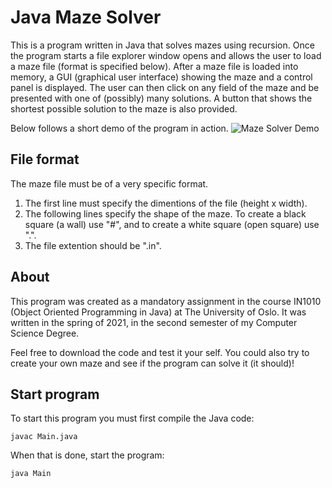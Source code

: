 # Java Maze Solver

This is a program written in Java that solves mazes using recursion. Once the program starts a file explorer window opens and allows the user to load a maze file (format is specified below). After a maze file is loaded into memory, a GUI (graphical user interface) showing the maze and a control panel is displayed. The user can then click on any field of the maze and be presented with one of (possibly) many solutions. A button that shows the shortest possible solution to the maze is also provided. 

Below follows a short demo of the program in action. 
![Maze Solver Demo](mazeDemo2.gif)



## File format 
The maze file must be of a very specific format.
1. The first line must specify the dimentions of the file (height x width).
2. The following lines specify the shape of the maze. To create a black square (a wall) use "#", and to create a white square (open square) use ".". 
3. The file extention should be ".in".

## About 
This program was created as a mandatory assignment in the course IN1010 (Object Oriented Programming in Java) at The University of Oslo. It was written in the spring of 2021, in the second semester of my Computer Science Degree.

Feel free to download the code and test it your self. You could also try to create your own maze and see if the program can solve it (it should)!  

## Start program 
To start this program you must first compile the Java code:

```javac Main.java```

When that is done, start the program:

```java Main```

